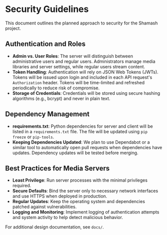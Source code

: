 # Security Guidelines

This document outlines the planned approach to security for the Shamash project.

## Authentication and Roles

- **Admin vs. User Roles**: The server will distinguish between administrative users and regular users. Administrators manage media libraries and server settings, while regular users stream content.
- **Token Handling**: Authentication will rely on JSON Web Tokens (JWTs). Tokens will be issued upon login and included in each API request's `Authorization` header. Tokens will be time-limited and refreshed periodically to reduce risk of compromise.
- **Storage of Credentials**: Credentials will be stored using secure hashing algorithms (e.g., bcrypt) and never in plain text.

## Dependency Management

- **requirements.txt**: Python dependencies for server and client will be listed in a `requirements.txt` file. The file will be updated using `pip freeze` or `pip-tools`.
- **Keeping Dependencies Updated**: We plan to use Dependabot or a similar tool to automatically open pull requests when dependencies have updates. Dependency updates will be tested before merging.

## Best Practices for Media Servers

- **Least Privilege**: Run server processes with the minimal privileges required.
- **Secure Defaults**: Bind the server only to necessary network interfaces and use HTTPS when deployed in production.
- **Regular Updates**: Keep the operating system and dependencies patched against vulnerabilities.
- **Logging and Monitoring**: Implement logging of authentication attempts and system activity to help detect malicious behavior.

For additional design documentation, see `docs/`.
